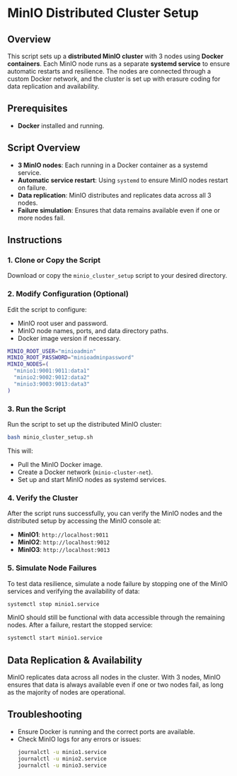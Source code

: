 
# MinIO Distributed Cluster Setup

## Overview
This script sets up a **distributed MinIO cluster** with 3 nodes using **Docker containers**. Each MinIO node runs as a separate **systemd service** to ensure automatic restarts and resilience. The nodes are connected through a custom Docker network, and the cluster is set up with erasure coding for data replication and availability.

## Prerequisites
- **Docker** installed and running.

## Script Overview
- **3 MinIO nodes**: Each running in a Docker container as a systemd service.
- **Automatic service restart**: Using `systemd` to ensure MinIO nodes restart on failure.
- **Data replication**: MinIO distributes and replicates data across all 3 nodes.
- **Failure simulation**: Ensures that data remains available even if one or more nodes fail.

## Instructions

### 1. Clone or Copy the Script
Download or copy the `minio_cluster_setup` script to your desired directory.

### 2. Modify Configuration (Optional)
Edit the script to configure:
- MinIO root user and password.
- MinIO node names, ports, and data directory paths.
- Docker image version if necessary.

```bash
MINIO_ROOT_USER="minioadmin"
MINIO_ROOT_PASSWORD="minioadminpassword"
MINIO_NODES=(
  "minio1:9001:9011:data1"
  "minio2:9002:9012:data2"
  "minio3:9003:9013:data3"
)
```

### 3. Run the Script
Run the script to set up the distributed MinIO cluster:

```bash
bash minio_cluster_setup.sh
```

This will:
- Pull the MinIO Docker image.
- Create a Docker network (`minio-cluster-net`).
- Set up and start MinIO nodes as systemd services.

### 4. Verify the Cluster
After the script runs successfully, you can verify the MinIO nodes and the distributed setup by accessing the MinIO console at:
- **MinIO1**: `http://localhost:9011`
- **MinIO2**: `http://localhost:9012`
- **MinIO3**: `http://localhost:9013`

### 5. Simulate Node Failures
To test data resilience, simulate a node failure by stopping one of the MinIO services and verifying the availability of data:
```bash
systemctl stop minio1.service
```

MinIO should still be functional with data accessible through the remaining nodes. After a failure, restart the stopped service:
```bash
systemctl start minio1.service
```

## Data Replication & Availability
MinIO replicates data across all nodes in the cluster. With 3 nodes, MinIO ensures that data is always available even if one or two nodes fail, as long as the majority of nodes are operational.

## Troubleshooting
- Ensure Docker is running and the correct ports are available.
- Check MinIO logs for any errors or issues:
  ```bash
  journalctl -u minio1.service
  journalctl -u minio2.service
  journalctl -u minio3.service
  ```
